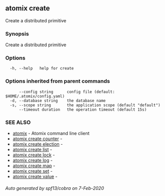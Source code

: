 ## atomix create

Create a distributed primitive

### Synopsis

Create a distributed primitive

### Options

```
  -h, --help   help for create
```

### Options inherited from parent commands

```
      --config string      config file (default: $HOME/.atomix/config.yaml)
  -d, --database string    the database name
  -s, --scope string       the application scope (default "default")
      --timeout duration   the operation timeout (default 15s)
```

### SEE ALSO

* [atomix](atomix.md)	 - Atomix command line client
* [atomix create counter](atomix_create_counter.md)	 - 
* [atomix create election](atomix_create_election.md)	 - 
* [atomix create list](atomix_create_list.md)	 - 
* [atomix create lock](atomix_create_lock.md)	 - 
* [atomix create log](atomix_create_log.md)	 - 
* [atomix create map](atomix_create_map.md)	 - 
* [atomix create set](atomix_create_set.md)	 - 
* [atomix create value](atomix_create_value.md)	 - 

###### Auto generated by spf13/cobra on 7-Feb-2020
